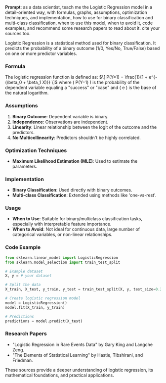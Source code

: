 **Prompt**: as a data scientist, teach me the Logistic Regression model in a detail-oriented way, with formulas, graphs, assumptions, optimization techniques, and implementation, how to use for binary classification and multi-class classification, when to use this model, when to avoid it, code examples, and recommend some research papers to read about it. cite your sources too.

Logistic Regression is a statistical method used for binary classification. It predicts the probability of a binary outcome (1/0, Yes/No, True/False) based on one or more predictor variables.

### Formula
The logistic regression function is defined as:
$\[ P(Y=1) = \frac{1}{1 + e^{-(\beta_0 + \beta_1 X)}} \]$
where \( P(Y=1) \) is the probability of the dependent variable equaling a "success" or "case" and \( e \) is the base of the natural logarithm.

### Assumptions
1. **Binary Outcome**: Dependent variable is binary.
2. **Independence**: Observations are independent.
3. **Linearity**: Linear relationship between the logit of the outcome and the predictors.
4. **No Multicollinearity**: Predictors shouldn't be highly correlated.

### Optimization Techniques
- **Maximum Likelihood Estimation (MLE)**: Used to estimate the parameters.

### Implementation
- **Binary Classification**: Used directly with binary outcomes.
- **Multi-class Classification**: Extended using methods like 'one-vs-rest'.

### Usage
- **When to Use**: Suitable for binary/multiclass classification tasks, especially with interpretable feature importance.
- **When to Avoid**: Not ideal for continuous data, large number of categorical variables, or non-linear relationships.

### Code Example
```python
from sklearn.linear_model import LogisticRegression
from sklearn.model_selection import train_test_split

# Example dataset
X, y = # your dataset

# Split the data
X_train, X_test, y_train, y_test = train_test_split(X, y, test_size=0.2)

# Create logistic regression model
model = LogisticRegression()
model.fit(X_train, y_train)

# Predictions
predictions = model.predict(X_test)
```

### Research Papers
- "Logistic Regression in Rare Events Data" by Gary King and Langche Zeng.
- "The Elements of Statistical Learning" by Hastie, Tibshirani, and Friedman.

These sources provide a deeper understanding of logistic regression, its mathematical foundations, and practical applications.